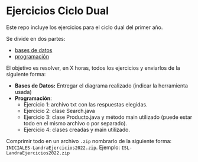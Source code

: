 # Ejercicios Ciclo Dual

Este repo incluye los ejercicios para el ciclo dual del primer año.

Se divide en dos partes:

- [bases de datos](./bases_de_datos.md)
- [programación](./programacion.md)



El objetivo es resolver, en X horas, todos los ejercicios y enviarlos de la siguiente forma:

- **Bases de Datos:** Entregar el diagrama realizado (indicar la herramienta usada)
- **Programación**: 
  - Ejercicio 1: archivo txt con las respuestas elegidas.
  - Ejercicio 2: clase Search.java
  - Ejercicio 3: clase Producto.java y método main utilizado (puede estar todo en el mismo archivo o por separado).
  - Ejercicio 4: clases creadas y main utilizado.


Comprimir todo en un archivo `.zip` nombrarlo de la siguiente forma: `INICIALES-LandraEjercicios2022.zip`. Ejemplo: `ISL-LandraEjercicios2022.zip`

